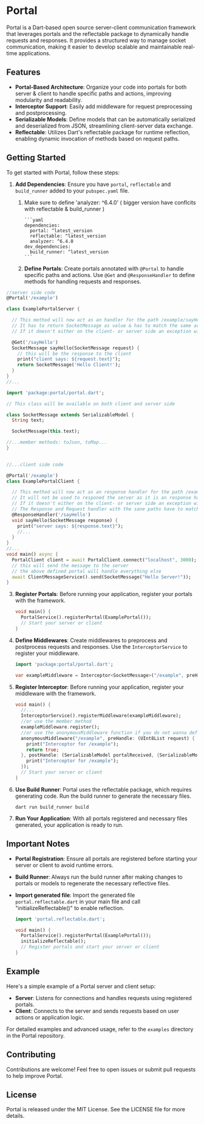 # Portal

Portal is a Dart-based open source server-client communication framework that leverages portals and the reflectable package to dynamically handle requests and responses. It provides a structured way to manage socket communication, making it easier to develop scalable and maintainable real-time applications.

## Features

- **Portal-Based Architecture**: Organize your code into portals for both server & client to handle specific paths and actions, improving modularity and readability.
- **Interceptor Support**: Easily add middleware for request preprocessing and postprocessing.
- **Serializable Models**: Define models that can be automatically serialized and deserialized from JSON, streamlining client-server data exchange.
- **Reflectable**: Utilizes Dart's reflectable package for runtime reflection, enabling dynamic invocation of methods based on request paths.

## Getting Started

To get started with Portal, follow these steps:

1. **Add Dependencies**: Ensure you have `portal`, `reflectable` and `build_runner` added to your `pubspec.yaml` file. 
   1. Make sure to define 'analyzer: ^6.4.0' ( bigger version have conflcits with reflectable & build_runner ) 

          ```yaml
          dependencies:
            portal: ^latest_version
            reflectable: ^latest_version
            analyzer: ^6.4.0
          dev_dependencies:
            build_runner: ^latest_version
          ```
   2. **Define Portals**: Create portals annotated with `@Portal` to handle specific paths and actions. Use `@Get` and `@ResponseHandler` to define methods for handling requests and responses. 
      

```dart 
//server side code   
@Portal('/example')

class ExamplePortalServer {

  // This method will now act as an handler for the path /example/sayHello
  // It has to return SocketMessage as value & has to match the same argument type of the handler in the client side!
  // If it doesn't either on the client- or server side an exception will be thrown because of incompatible types

  @Get('/sayHello')
  SocketMessage sayHello(SocketMessage request) {
    // this will be the response to the client
    print("client says: ${request.text}");
    return SocketMessage('Hello Client!');
  }
}
//... 
   ```
```dart
import 'package:portal/portal.dart';

// This class will be available on both client and server side

class SocketMessage extends SerializableModel {
  String text;

  SocketMessage(this.text);

//...member methods: toJson, toMap...
}
 

//...client side code 

@Portal('/example')
class ExamplePortalClient {

  // This method will now act as an response handler for the path /example/sayHello
  // It will not be used to responed the server as it is an response handler only!
  // If it doesn't either on the client- or server side an exception will be thrown because of incompatible types
  // The Response and Request handler with the sane paths have to match the same types when it comes to the handler argument  
  @ResponseHandler('/sayHello')
  void sayHello(SocketMessage response) {
    print("server says: ${response.text}");
    //... 
  }
}
//...
void main() async {
  PortalClient client = await PortalClient.connect("localhost", 3000);
  // this will send the message to the server
  // the above defined portal will handle everything else
  await ClientMessageService().send(SocketMessage("Hello Server!"));
}
```

3. **Register Portals**: Before running your application, register your portals with the framework.

    ```dart
    void main() {
      PortalService().registerPortal(ExamplePortal());
      // Start your server or client
    }
    ```


4. **Define Middlewares**: Create middlewares to preprocess and postprocess requests and responses. Use the `InterceptorService` to register your middleware.

    ```dart
    import 'package:portal/portal.dart';

    var exampleMiddleware = Interceptor<SocketMessage>("/example", preHandle: (accepts) async => true, postHandle: (portalReceived, {portalGaveBack}) async => print(portalReceived));
    
   ```

5. **Register Interceptor**: Before running your application, register your middleware with the framework.

    ```dart
    void main() {
      //...
      InterceptorService().registerMiddleware(exampleMiddleware);
      //or use the member method
      exampleMiddleware.register();
      //or use the anonymousMiddleware function if you do not wanna define a class
      anonymousMiddleware("/example", preHandle: (UInt8List request) {
        print("Interceptor for /example");
        return true;
      }, postHandle: (SerializableModel portalReceived, {SerializableModel? portalGaveBack}) {
        print("Interceptor for /example");
      });
      // Start your server or client
    }
    ```

5. **Use Build Runner**: Portal uses the reflectable package, which requires generating code. Run the build runner to generate the necessary files.

    ```shell
    dart run build_runner build
    ```

6. **Run Your Application**: With all portals registered and necessary files generated, your application is ready to run.

## Important Notes

- **Portal Registration**: Ensure all portals are registered before starting your server or client to avoid runtime errors.
- **Build Runner**: Always run the build runner after making changes to portals or models to regenerate the necessary reflective files.
- **Import generated file**: Import the generated file `portal.reflectable.dart` in your main file and call "initializeReflectable()" to enable reflection.

    ```dart
    import 'portal.reflectable.dart';
  
    void main() {
      PortalService().registerPortal(ExamplePortal());
      initializeReflectable();
      // Register portals and start your server or client
    }
    ```
## Example

Here's a simple example of a Portal server and client setup:

- **Server**: Listens for connections and handles requests using registered portals.
- **Client**: Connects to the server and sends requests based on user actions or application logic.

For detailed examples and advanced usage, refer to the `examples` directory in the Portal repository.

## Contributing

Contributions are welcome! Feel free to open issues or submit pull requests to help improve Portal.

## License

Portal is released under the MIT License. See the LICENSE file for more details.
